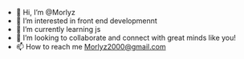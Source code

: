 - 👋 Hi, I’m @Morlyz
- 👀 I’m interested in front end developmennt
- 🌱 I’m currently learning js
- 💞️ I’m looking to collaborate and connect with great minds like you!
- 📫 How to reach me Morlyz2000@gmail.com

<!---
Morlyz/Morlyz is a ✨ special ✨ repository because its `README.md` (this file) appears on your GitHub profile.
You can click the Preview link to take a look at your changes.
--->
